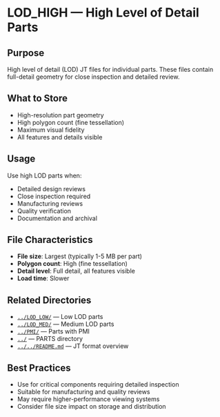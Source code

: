 # LOD_HIGH — High Level of Detail Parts

## Purpose

High level of detail (LOD) JT files for individual parts. These files contain full-detail geometry for close inspection and detailed review.

## What to Store

- High-resolution part geometry
- High polygon count (fine tessellation)
- Maximum visual fidelity
- All features and details visible

## Usage

Use high LOD parts when:
- Detailed design reviews
- Close inspection required
- Manufacturing reviews
- Quality verification
- Documentation and archival

## File Characteristics

- **File size**: Largest (typically 1-5 MB per part)
- **Polygon count**: High (fine tessellation)
- **Detail level**: Full detail, all features visible
- **Load time**: Slower

## Related Directories

- [`../LOD_LOW/`](../LOD_LOW/) — Low LOD parts
- [`../LOD_MED/`](../LOD_MED/) — Medium LOD parts
- [`../PMI/`](../PMI/) — Parts with PMI
- [`../`](../) — PARTS directory
- [`../../README.md`](../../README.md) — JT format overview

## Best Practices

- Use for critical components requiring detailed inspection
- Suitable for manufacturing and quality reviews
- May require higher-performance viewing systems
- Consider file size impact on storage and distribution
